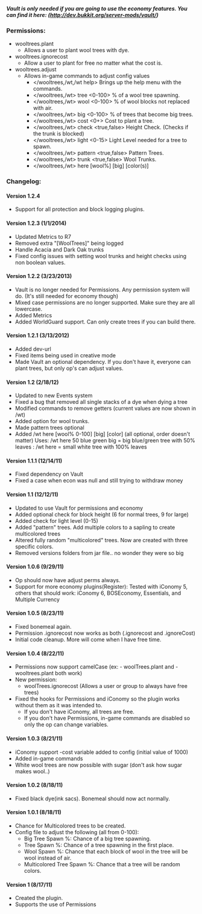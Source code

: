 ##### Vault is only needed if you are going to use the economy features.  You can find it here: (http://dev.bukkit.org/server-mods/vault/)

### Permissions:
* wooltrees.plant
    - Allows a user to plant wool trees with dye.
* wooltrees.ignorecost
    - Allow a user to plant for free no matter what the cost is.
* wooltrees.adjust
    - Allows in-game commands to adjust config values
        * </wooltrees,/wt,/wt help>           Brings up the help menu with the commands.
        * </wooltrees,/wt> tree  <0-100>      % of a wool tree spawning.
        * </wooltrees,/wt> wool  <0-100>      % of wool blocks not replaced with air.
        * </wooltrees,/wt> big   <0-100>      % of trees that become big trees.
        * </wooltrees,/wt> cost  <0+>         Cost to plant a tree.
        * </wooltrees,/wt> check <true,false> Height Check. (Checks if the trunk is blocked)
        * </wooltrees,/wt> light <0-15>       Light Level needed for a tree to spawn.
        * </wooltrees,/wt> pattern <true,false> Pattern Trees.
        * </wooltrees,/wt> trunk <true,false> Wool Trunks.
        * </wooltrees,/wt> here [wool%] [big] [color(s)]

### Changelog:

#### Version 1.2.4
* Support for all protection and block logging plugins.

#### Version 1.2.3 (1/1/2014)
* Updated Metrics to R7
* Removed extra "[WoolTrees]" being logged
* Handle Acacia and Dark Oak trunks
* Fixed config issues with setting wool trunks and height checks using non boolean values.

#### Version 1.2.2 (3/23/2013)
* Vault is no longer needed for Permissions. Any permission system will do. (It's still needed for economy though)
* Mixed case permissions are no longer supported. Make sure they are all lowercase.
* Added Metrics
* Added WorldGuard support. Can only create trees if you can build there.

#### Version 1.2.1 (3/13/2012)
* Added dev-url
* Fixed items being used in creative mode
* Made Vault an optional dependency.  If you don't have it, everyone can plant trees, but only op's can adjust values.

#### Version 1.2 (2/18/12)
* Updated to new Events system
* Fixed a bug that removed all single stacks of a dye when dying a tree
* Modified commands to remove getters (current values are now shown in /wt)
* Added option for wool trunks.
* Made pattern trees optional
* Added /wt here [wool% 0-100] [big] [color]  (all optional, order doesn't matter)
  Uses: /wt here 50 blue green big = big blue/green tree with 50% leaves
      : /wt here = small white tree with 100% leaves
    
#### Version 1.1.1 (12/14/11)
* Fixed dependency on Vault
* Fixed a case when econ was null and still trying to withdraw money

#### Version 1.1 (12/12/11)
* Updated to use Vault for permissions and economy
* Added optional check for block height (6 for normal trees, 9 for large)
* Added check for light level (0-15)
* Added "pattern" trees. Add multiple colors to a sapling to create multicolored trees
* Altered fully random "multicolored" trees.  Now are created with three specific colors.
* Removed versions folders from jar file.. no wonder they were so big

#### Version 1.0.6 (9/29/11)
* Op should now have adjust perms always.
* Support for more economy plugins(Register): Tested with iConomy 5, others that should work: iConomy 6, BOSEconomy, Essentials, and Multiple Currency

#### Version 1.0.5 (8/23/11)
* Fixed bonemeal again.
* Permission .ignorecost now works as both (.ignorecost and .ignoreCost)
* Initial code cleanup.  More will come when I have free time.

#### Version 1.0.4 (8/22/11)
* Permissions now support camelCase (ex: - woolTrees.plant and - wooltrees.plant both work)
* New permission:
    - woolTrees.ignorecost (Allows a user or group to always have free trees)
* Fixed the hooks for Permissions and iConomy so the plugin works without them as it was intended to.
    - If you don't have iConomy, all trees are free.
    - If you don't have Permissions, in-game commands are disabled so only the op can change variables.
    
#### Version 1.0.3 (8/21/11)
* iConomy support
    -cost variable added to config (initial value of 1000)
* Added in-game commands
* White wool trees are now possible with sugar (don't ask how sugar makes wool..)

#### Version 1.0.2 (8/18/11)
* Fixed black dye(ink sacs). Bonemeal should now act normally.

#### Version 1.0.1 (8/18/11)
* Chance for Multicolored trees to be created.
* Config file to adjust the following (all from 0-100):
    - Big Tree Spawn %: Chance of a big tree spawning.
    - Tree Spawn %: Chance of a tree spawning in the first place.
    - Wool Spawn %: Chance that each block of wool in the tree will be wool instead of air.
    - Multicolored Tree Spawn %: Chance that a tree will be random colors.

#### Version 1 (8/17/11)
* Created the plugin.
* Supports the use of Permissions
